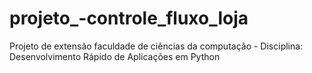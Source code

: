 # projeto_-controle_fluxo_loja
Projeto de extensão faculdade de ciências da computação - Disciplina:  Desenvolvimento Rápido de Aplicações em Python
